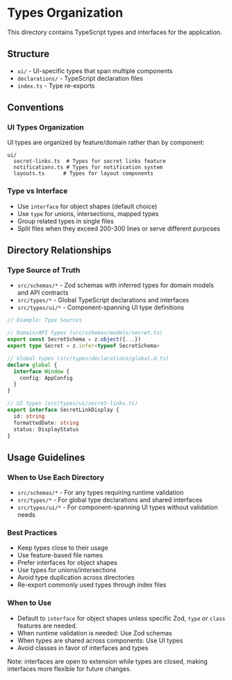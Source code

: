 # Types Organization

This directory contains TypeScript types and interfaces for the application.

## Structure

- `ui/` - UI-specific types that span multiple components
- `declarations/` - TypeScript declaration files
- `index.ts` - Type re-exports

## Conventions

### UI Types Organization

UI types are organized by feature/domain rather than by component:

```
ui/
  secret-links.ts  # Types for secret links feature
  notifications.ts # Types for notification system
  layouts.ts      # Types for layout components
```

### Type vs Interface

- Use `interface` for object shapes (default choice)
- Use `type` for unions, intersections, mapped types
- Group related types in single files
- Split files when they exceed 200-300 lines or serve different purposes

## Directory Relationships

### Type Source of Truth
- `src/schemas/*` - Zod schemas with inferred types for domain models and API contracts
- `src/types/*` - Global TypeScript declarations and interfaces
- `src/types/ui/*` - Component-spanning UI type definitions

```typescript
// Example: Type Sources

// Domain/API types (src/schemas/models/secret.ts)
export const SecretSchema = z.object({...})
export type Secret = z.infer<typeof SecretSchema>

// Global types (src/types/declarations/global.d.ts)
declare global {
  interface Window {
    config: AppConfig
  }
}

// UI types (src/types/ui/secret-links.ts)
export interface SecretLinkDisplay {
  id: string
  formattedDate: string
  status: DisplayStatus
}
```


## Usage Guidelines

### When to Use Each Directory
- `src/schemas/*` - For any types requiring runtime validation
- `src/types/*` - For global type declarations and shared interfaces
- `src/types/ui/*` - For component-spanning UI types without validation needs

### Best Practices
- Keep types close to their usage
- Use feature-based file names
- Prefer interfaces for object shapes
- Use types for unions/intersections
- Avoid type duplication across directories
- Re-export commonly used types through index files

### When to Use
- Default to `interface` for object shapes unless specific Zod, `type` or `class` features are needed.
- When runtime validation is needed: Use Zod schemas
- When types are shared across components: Use UI types
- Avoid classes in favor of interfaces and types

Note: interfaces are open to extension while types are closed, making interfaces more flexible for future changes.
